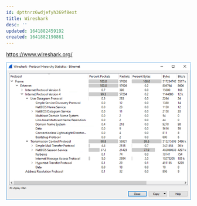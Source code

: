 ```yaml
---
id: dpttnrz6wdjefyh369f8ext
title: Wireshark
desc: ''
updated: 1641882459192
created: 1641882190861
---
```



<https://www.wireshark.org/>

![wireshark](/assets/images/2022-01-10-22-23-18.png)
